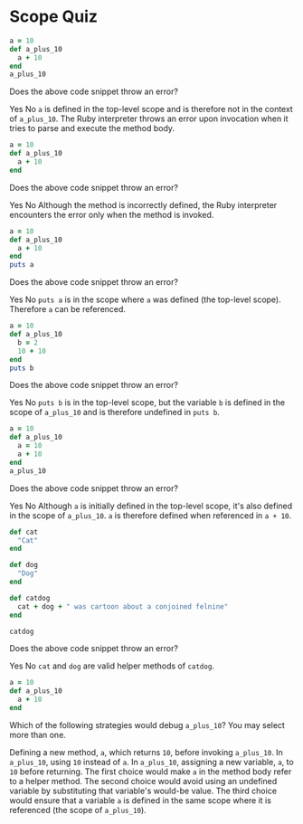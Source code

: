 # Scope Quiz

```ruby
a = 10
def a_plus_10
  a + 10
end
a_plus_10
```

<quiz>
  <question>
      <p>Does the above code snippet throw an error?</p>
      <answer correct>Yes</answer>
      <answer>No</answer>
      <explanation><code>a</code> is defined in the top-level scope and is therefore not in the context of <code>a_plus_10</code>. The Ruby interpreter throws an error upon invocation when it tries to parse and execute the method body.</explanation>
  </question>
</quiz>

```ruby
a = 10
def a_plus_10
  a + 10
end
```

<quiz>
  <question>
      <p>Does the above code snippet throw an error?</p>
      <answer>Yes</answer>
      <answer correct>No</answer>
      <explanation>Although the method is incorrectly defined, the Ruby interpreter encounters the error only when the method is invoked.</explanation>
  </question>
</quiz>


```ruby
a = 10
def a_plus_10
  a + 10
end
puts a
```

<quiz>
  <question>
      <p>Does the above code snippet throw an error?</p>
      <answer>Yes</answer>
      <answer correct>No</answer>
      <explanation><code>puts a</code> is in the scope where <code>a</code> was defined (the top-level scope). Therefore <code>a</code> can be referenced.</explanation>
  </question>
</quiz>


```ruby
a = 10
def a_plus_10
  b = 2
  10 + 10
end
puts b
```

<quiz>
  <question>
      <p>Does the above code snippet throw an error?</p>
      <answer correct>Yes</answer>
      <answer>No</answer>
      <explanation><code>puts b</code> is in the top-level scope, but the variable <code>b</code> is defined in the scope of <code>a_plus_10</code> and is therefore undefined in <code>puts b</code>.</explanation>
  </question>
</quiz>


```ruby
a = 10
def a_plus_10
  a = 10
  a + 10
end
a_plus_10
```

<quiz>
  <question>
      <p>Does the above code snippet throw an error?</p>
      <answer>Yes</answer>
      <answer correct>No</answer>
      <explanation>Although <code>a</code> is initially defined in the top-level scope, it's also defined in the scope of <code>a_plus_10</code>. <code>a</code> is therefore defined when referenced in <code>a + 10</code>.</explanation>
  </question>
</quiz>


```ruby
def cat
  "Cat"
end

def dog
  "Dog"
end

def catdog
  cat + dog + " was cartoon about a conjoined felnine"
end

catdog
```

<quiz>
  <question>
      <p>Does the above code snippet throw an error?</p>
      <answer>Yes</answer>
      <answer correct>No</answer>
      <explanation><code>cat</code> and <code>dog</code> are valid helper methods of <code>catdog</code>.</explanation>
  </question>
</quiz>


```ruby
a = 10
def a_plus_10
  a + 10
end
```

<quiz>
  <question>
      <p>Which of the following strategies would debug <code>a_plus_10</code>? You may select more than one.</p>
      <answer correct>Defining a new method, <code>a</code>, which returns <code>10</code>, before invoking <code>a_plus_10</code>.</answer>
      <answer correct>In <code>a_plus_10</code>, using <code>10</code> instead of <code>a</code>.</answer>
      <answer correct>In <code>a_plus_10</code>, assigning a new variable, <code>a</code>, to <code>10</code> before returning.</answer>
      <explanation>The first choice would make <code>a</code> in the method body refer to a helper method. The second choice would avoid using an undefined variable by substituting that variable's would-be value. The third choice would ensure that a variable <code>a</code> is defined in the same scope where it is referenced (the scope of <code>a_plus_10</code>).</explanation>
  </question>
</quiz>
